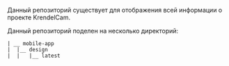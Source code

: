 Данный репозиторий существует для отображения всей информации о проекте KrendelCam. 

Данный репозиторий поделен на несколько директорий:
```
| __ mobile-app
|  |__ design
|  |   |__ latest
```
